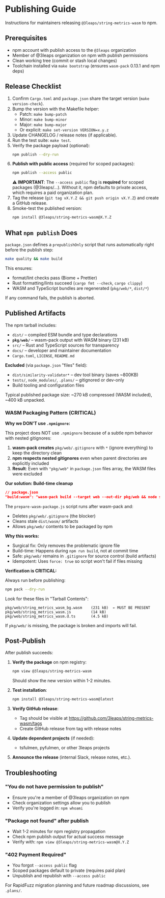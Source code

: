 # Publishing Guide

Instructions for maintainers releasing `@3leaps/string-metrics-wasm` to npm.

## Prerequisites

- npm account with publish access to the `@3leaps` organization
- Member of @3leaps organization on npm with publish permissions
- Clean working tree (commit or stash local changes)
- Toolchain installed via `make bootstrap` (ensures `wasm-pack` 0.13.1 and npm deps)

## Release Checklist

1. Confirm `Cargo.toml` and `package.json` share the target version (`make version-check`).
2. Bump the version with the Makefile helper:
   - Patch: `make bump-patch`
   - Minor: `make bump-minor`
   - Major: `make bump-major`
   - Or explicit: `make set-version VERSION=x.y.z`
3. Update CHANGELOG / release notes (if applicable).
4. Run the test suite: `make test`.
5. Verify the package payload (optional):
   ```bash
   npm publish --dry-run
   ```
6. **Publish with public access** (required for scoped packages):
   ```bash
   npm publish --access public
   ```
   **⚠️ IMPORTANT**: The `--access public` flag is **required** for scoped packages (@3leaps/...).
   Without it, npm defaults to private access, which requires a paid organization plan.
7. Tag the release (`git tag vX.Y.Z && git push origin vX.Y.Z`) and create a GitHub release.
8. Smoke-test the published version:
   ```bash
   npm install @3leaps/string-metrics-wasm@X.Y.Z
   ```

## What `npm publish` Does

`package.json` defines a `prepublishOnly` script that runs automatically right before the publish
step:

```bash
make quality && make build
```

This ensures:

- format/lint checks pass (Biome + Prettier)
- Rust formatting/lints succeed (`cargo fmt --check`, `cargo clippy`)
- WASM and TypeScript bundles are regenerated (`pkg/web/*`, `dist/*`)

If any command fails, the publish is aborted.

## Published Artifacts

The npm tarball includes:

- `dist/` – compiled ESM bundle and type declarations
- **`pkg/web/`** – wasm-pack output with WASM binary (231 kB)
- `src/` – Rust and TypeScript sources for transparency
- `docs/` – developer and maintainer documentation
- `Cargo.toml`, `LICENSE`, `README.md`

**Excluded** (via `package.json` "files" field):

- `dist/similarity-validator*` – dev tool binary (saves ~800KB)
- `tests/`, `node_modules/`, `.plans/` – gitignored or dev-only
- Build tooling and configuration files

Typical published package size: ~270 kB compressed (WASM included), ~400 kB unpacked.

### WASM Packaging Pattern (CRITICAL)

**Why we DON'T use `.npmignore`:**

This project does NOT use `.npmignore` because of a subtle npm behavior with nested gitignores:

1. **wasm-pack creates** `pkg/web/.gitignore` with `*` (ignore everything) to keep the directory
   clean
2. **npm respects nested gitignores** even when parent directories are explicitly included
3. **Result**: Even with `"pkg/web"` in `package.json` files array, the WASM files were excluded

**Our solution: Build-time cleanup**

```json
// package.json
"build:wasm": "wasm-pack build --target web --out-dir pkg/web && node scripts/prepare-wasm-package.js"
```

The `prepare-wasm-package.js` script runs after wasm-pack and:

- Deletes `pkg/web/.gitignore` (the blocker)
- Cleans stale `dist/wasm/` artifacts
- Allows `pkg/web/` contents to be packaged by npm

**Why this works:**

- Surgical fix: Only removes the problematic ignore file
- Build-time: Happens during `npm run build`, not at commit time
- Safe: `pkg/web/` remains in `.gitignore` for source control (build artifacts)
- Idempotent: Uses `force: true` so script won't fail if files missing

**Verification is CRITICAL:**

Always run before publishing:

```bash
npm pack --dry-run
```

Look for these files in "Tarball Contents":

```
pkg/web/string_metrics_wasm_bg.wasm    (231 kB)  ← MUST BE PRESENT
pkg/web/string_metrics_wasm.js         (14 kB)
pkg/web/string_metrics_wasm.d.ts       (4.5 kB)
```

If `pkg/web/` is missing, the package is broken and imports will fail.

## Post-Publish

After publish succeeds:

1. **Verify the package** on npm registry:

   ```bash
   npm view @3leaps/string-metrics-wasm
   ```

   Should show the new version within 1-2 minutes.

2. **Test installation**:

   ```bash
   npm install @3leaps/string-metrics-wasm@latest
   ```

3. **Verify GitHub release**:
   - Tag should be visible at https://github.com/3leaps/string-metrics-wasm/tags
   - Create GitHub release from tag with release notes

4. **Update dependent projects** (if needed):
   - tsfulmen, pyfulmen, or other 3leaps projects

5. **Announce the release** (internal Slack, release notes, etc.).

## Troubleshooting

### "You do not have permission to publish"

- Ensure you're a member of @3leaps organization on npm
- Check organization settings allow you to publish
- Verify you're logged in: `npm whoami`

### "Package not found" after publish

- Wait 1-2 minutes for npm registry propagation
- Check npm publish output for actual success message
- Verify with: `npm view @3leaps/string-metrics-wasm@X.Y.Z`

### "402 Payment Required"

- You forgot `--access public` flag
- Scoped packages default to private (requires paid plan)
- Unpublish and republish with `--access public`

For RapidFuzz migration planning and future roadmap discussions, see `.plans/`.
